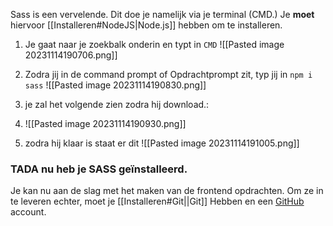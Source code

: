 Sass is een vervelende. Dit doe je namelijk via je terminal (CMD.) Je **moet** hiervoor [[Installeren#NodeJS|Node.js]] hebben om te installeren.

1. Je gaat naar je zoekbalk onderin en typt in `CMD` 
![[Pasted image 20231114190706.png]]

2. Zodra jij in de command prompt of Opdrachtprompt zit, typ jij in `npm i sass`
![[Pasted image 20231114190830.png]]

3. je zal het volgende zien zodra hij download.:
4. ![[Pasted image 20231114190930.png]]

5. zodra hij klaar is staat er dit
![[Pasted image 20231114191005.png]]

### **TADA nu heb je SASS geïnstalleerd.**
Je kan nu aan de slag met het maken van de frontend opdrachten. Om ze in te leveren echter, moet je [[Installeren#Git||Git]] Hebben en een [GitHub](https://github.com/) account.